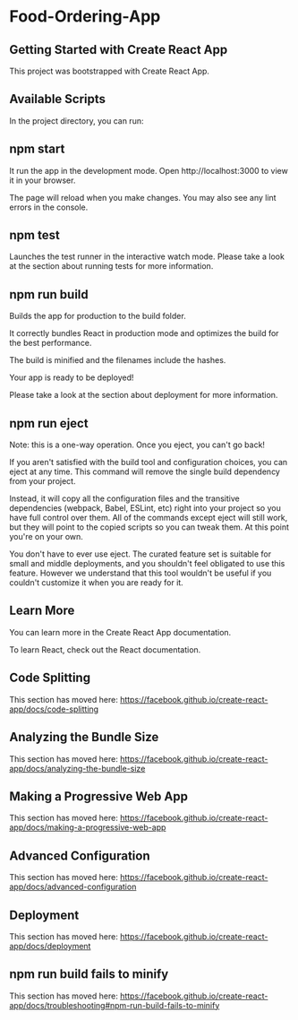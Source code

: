 
# Food-Ordering-App

## Getting Started with Create React App
This project was bootstrapped with Create React App.
## Available Scripts 
In the project directory, you can run:
## npm start
It run the app in the development mode.
Open http://localhost:3000 to view it in your browser.

The page will reload when you make changes.
You may also see any lint errors in the console.
## npm test
Launches the test runner in the interactive watch mode.
Please take a look at the section about running tests for more information.

## npm run build

Builds the app for production to the build folder.

It correctly bundles React in production mode and optimizes the build for the best performance.

The build is minified and the filenames include the hashes.

Your app is ready to be deployed!

Please take a look at the section about deployment for more information.

## npm run eject
Note: this is a one-way operation. Once you eject, you can't go back!

If you aren't satisfied with the build tool and configuration choices, you can eject at any time. This command will remove the single build dependency from your project.

Instead, it will copy all the configuration files and the transitive dependencies (webpack, Babel, ESLint, etc) right into your project so you have full control over them. All of the commands except eject will still work, but they will point to the copied scripts so you can tweak them. At this point you're on your own.

You don't have to ever use eject. The curated feature set is suitable for small and middle deployments, and you shouldn't feel obligated to use this feature. However we understand that this tool wouldn't be useful if you couldn't customize it when you are ready for it.

## Learn More
You can learn more in the Create React App documentation.

To learn React, check out the React documentation.

## Code Splitting
This section has moved here: https://facebook.github.io/create-react-app/docs/code-splitting
## Analyzing the Bundle Size
This section has moved here: https://facebook.github.io/create-react-app/docs/analyzing-the-bundle-size
##  Making a Progressive Web App
This section has moved here: https://facebook.github.io/create-react-app/docs/making-a-progressive-web-app
## Advanced Configuration
This section has moved here: https://facebook.github.io/create-react-app/docs/advanced-configuration
## Deployment
This section has moved here: https://facebook.github.io/create-react-app/docs/deployment

## npm run build fails to minify
This section has moved here: https://facebook.github.io/create-react-app/docs/troubleshooting#npm-run-build-fails-to-minify